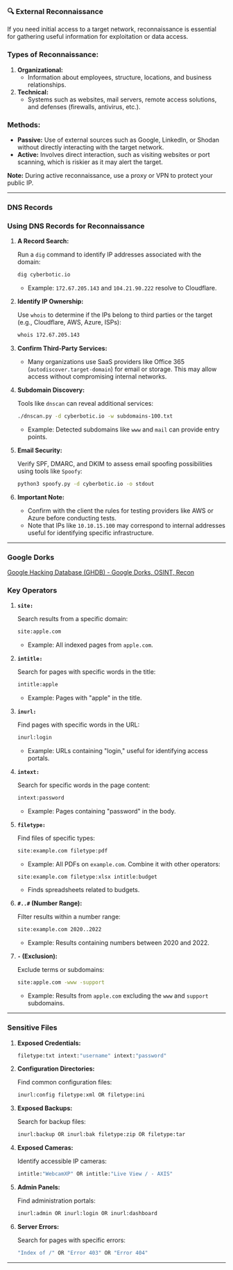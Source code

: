 ### 🔍 **External Reconnaissance**

If you need initial access to a target network, reconnaissance is essential for gathering useful information for exploitation or data access.

### **Types of Reconnaissance:**

1. **Organizational:**
   - Information about employees, structure, locations, and business relationships.
2. **Technical:**
   - Systems such as websites, mail servers, remote access solutions, and defenses (firewalls, antivirus, etc.).

### **Methods:**

- **Passive:** Use of external sources such as Google, LinkedIn, or Shodan without directly interacting with the target network.
- **Active:** Involves direct interaction, such as visiting websites or port scanning, which is riskier as it may alert the target.

**Note:** During active reconnaissance, use a proxy or VPN to protect your public IP.

---

### **DNS Records**

### Using DNS Records for Reconnaissance

1. **A Record Search:**

   Run a `dig` command to identify IP addresses associated with the domain:

   ```bash
   dig cyberbotic.io
   ```

   - Example: `172.67.205.143` and `104.21.90.222` resolve to Cloudflare.

2. **Identify IP Ownership:**

   Use `whois` to determine if the IPs belong to third parties or the target (e.g., Cloudflare, AWS, Azure, ISPs):

   ```bash
   whois 172.67.205.143
   ```

3. **Confirm Third-Party Services:**

   - Many organizations use SaaS providers like Office 365 (`autodiscover.target-domain`) for email or storage. This may allow access without compromising internal networks.

4. **Subdomain Discovery:**

   Tools like `dnscan` can reveal additional services:

   ```bash
   ./dnscan.py -d cyberbotic.io -w subdomains-100.txt
   ```

   - Example: Detected subdomains like `www` and `mail` can provide entry points.

5. **Email Security:**

   Verify SPF, DMARC, and DKIM to assess email spoofing possibilities using tools like `Spoofy`:

   ```bash
   python3 spoofy.py -d cyberbotic.io -o stdout
   ```

6. **Important Note:**
   - Confirm with the client the rules for testing providers like AWS or Azure before conducting tests.
   - Note that IPs like `10.10.15.100` may correspond to internal addresses useful for identifying specific infrastructure.

---

### **Google Dorks**

[Google Hacking Database (GHDB) - Google Dorks, OSINT, Recon](https://www.exploit-db.com/google-hacking-database)

### **Key Operators**

1. **`site:`**

   Search results from a specific domain:

   ```bash
   site:apple.com
   ```

   - Example: All indexed pages from `apple.com`.

2. **`intitle:`**

   Search for pages with specific words in the title:

   ```bash
   intitle:apple
   ```

   - Example: Pages with "apple" in the title.

3. **`inurl:`**

   Find pages with specific words in the URL:

   ```bash
   inurl:login
   ```

   - Example: URLs containing "login," useful for identifying access portals.

4. **`intext:`**

   Search for specific words in the page content:

   ```bash
   intext:password
   ```

   - Example: Pages containing "password" in the body.

5. **`filetype:`**

   Find files of specific types:

   ```bash
   site:example.com filetype:pdf
   ```

   - Example: All PDFs on `example.com`. Combine it with other operators:

   ```bash
   site:example.com filetype:xlsx intitle:budget
   ```

   - Finds spreadsheets related to budgets.

6. **`#..#` (Number Range):**

   Filter results within a number range:

   ```bash
   site:example.com 2020..2022
   ```

   - Example: Results containing numbers between 2020 and 2022.

7. **`-` (Exclusion):**

   Exclude terms or subdomains:

   ```bash
   site:apple.com -www -support
   ```

   - Example: Results from `apple.com` excluding the `www` and `support` subdomains.

---

### **Sensitive Files**

1. **Exposed Credentials:**

   ```bash
   filetype:txt intext:"username" intext:"password"
   ```

2. **Configuration Directories:**

   Find common configuration files:

   ```bash
   inurl:config filetype:xml OR filetype:ini
   ```

3. **Exposed Backups:**

   Search for backup files:

   ```bash
   inurl:backup OR inurl:bak filetype:zip OR filetype:tar
   ```

4. **Exposed Cameras:**

   Identify accessible IP cameras:

   ```bash
   intitle:"WebcamXP" OR intitle:"Live View / - AXIS"
   ```

5. **Admin Panels:**

   Find administration portals:

   ```bash
   inurl:admin OR inurl:login OR inurl:dashboard
   ```

6. **Server Errors:**

   Search for pages with specific errors:

   ```bash
   "Index of /" OR "Error 403" OR "Error 404"
   ```

---
